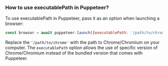### How to use executablePath in Puppeteer?

To use executablePath in Puppeteer, pass it as an option when launching a browser:

```javascript
const browser = await puppeteer.launch({executablePath: '/path/to/chrome'});
```

Replace the `'/path/to/chrome'` with the path to Chrome/Chromium on your computer. The `executablePath` option allows the use of specific version of Chrome/Chromium instead of the bundled version that comes with Puppeteer.